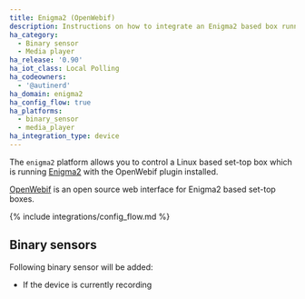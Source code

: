```yaml
---
title: Enigma2 (OpenWebif)
description: Instructions on how to integrate an Enigma2 based box running OpenWebif into Home Assistant.
ha_category:
  - Binary sensor
  - Media player
ha_release: '0.90'
ha_iot_class: Local Polling
ha_codeowners:
  - '@autinerd'
ha_domain: enigma2
ha_config_flow: true
ha_platforms:
  - binary_sensor
  - media_player
ha_integration_type: device
---
```


The `enigma2` platform allows you to control a Linux based set-top box which is running [Enigma2](https://github.com/oe-alliance/oe-alliance-enigma2) with the OpenWebif plugin installed.

[OpenWebif](https://github.com/E2OpenPlugins/e2openplugin-OpenWebif) is an open source web interface for Enigma2 based set-top boxes.

{% include integrations/config_flow.md %}

## Binary sensors

Following binary sensor will be added:

- If the device is currently recording
